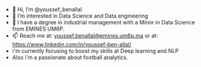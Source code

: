 - 👋 Hi, I’m @youssef_benallal
- 👀 I’m interested in Data Science and Data engineering
- 🌱 I have a degree in industrial management with a Minor in Data Science from EMINES UM6P.
- 📫 Reach me at: youssef.benallal@emines.um6p.ma or at: https://www.linkedin.com/in/youssef-ben-allal/
- i'm currently focusing to boost my skills at Deep learning and NLP
- Also i'm a passionate about football analytics.

<!---
youssef595/youssef595 is a ✨ special ✨ repository because its `README.md` (this file) appears on your GitHub profile.
You can click the Preview link to take a look at your changes.
--->

